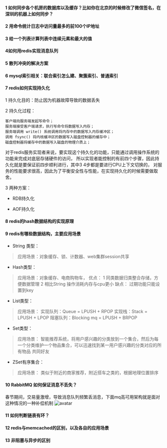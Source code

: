 #### 1 如何同步各个机房的数据库以及缓存？比如你在北京的时候修改了微信签名，在深圳的机器上如何同步？

#### 2 用命令统计日志中访问量最多的前100个IP地址

#### 3 给一个列表计算列表中连续元素和最大的值

#### 4如何用redis实现消息队列

#### 5 散列冲突的解决方案

#### 6 mysql索引相关：联合索引怎么建、聚簇索引、普通索引

#### 7 redis如何实现持久化
1 持久化目的：防止因为机器故障导致的数据丢失

2 持久化过程：

    客户端向服务端发起写命令；
    服务端接受客户端请求，执行写命令将数据写入内存；
    服务端调用 write() 系统调用将内存中的数据写入内存缓冲区；
    调用 fsync() 将内核缓冲区的数据写入磁盘控制器的缓存中；
    磁盘控制器将缓存中的数据写入磁盘的物理介质上；


对于redis服务实现者来说，要实现这个持久化的功能，只能通过调用操作系统的功能来完成对底层存储硬件的访问，
所以实现者能控制的有前四个步骤，因此持久化就是要保证前四步顺利进行，其中3 4步都是要进行CPU上下文切换的，
对服务的性能要求很高，因此为了平衡安全性与性能，在实现持久化的时候需要做取舍。

3 两种方案：

- RDB持久化


- AOF持久化


#### 8 redis的hash数据结构的实现原理

#### 9 redis有哪些数据结构，主要应用场景
- String 类型：
> 应用场景：对象缓存、锁、计数器、web集群session共享

- Hash类型：
> 应用场景：对象缓存、电商购物车，
    优点：
        1 同类数据归类整合存储，方便数据管理
        2 相比String 操作消耗内存与cpu更小
    缺点：
        过期功能只能设置到key

- List类型：
> 应用场景：
    实现队列：Queue = LPUSH + RPOP
    实现栈：Stack = LPUSH + LPOP
    阻塞队列：Blocking mq = LPUSH + BRPOP

- Set类型：
> 应用场景：
    智能推荐系统，将用户感兴趣的分类放到一个集合，然后为每一个分类维护一个物品集合，可以迅速找到某一用户感兴趣的分类对应的所有物品
    共同好友

- ZSet有序集合：
> 应用场景：
    类似于附近的商家推荐，附近搭车之类的，根据地理位置排序


#### 10 RabbitMQ 如何保证消息不丢失？
春节期间，交易量激增，导致消息队列频繁丢消息，下面mq高可用架构就是面对这种情况的一种补偿机制
![avatar](https://pic.pospre.com/pic/mq_redis.jpg)

#### 11 如何判断链表有环？

#### 12 redis与memcached的区别，以及各自的应用场景

#### 13 非阻塞与异步的区别
